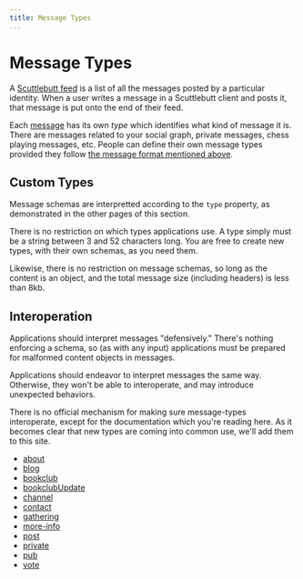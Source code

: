 ```yaml
---
title: Message Types
...
```



# Message Types

A [Scuttlebutt feed](https://ssbc.github.io/scuttlebutt-protocol-guide/#feeds) is a list of all the messages posted by a particular identity. When a user writes a message in a Scuttlebutt client and posts it, that message is put onto the end of their feed.

Each [message](https://ssbc.github.io/scuttlebutt-protocol-guide/#message-format) has its own _type_ which identifies what kind of message it is. There are messages related to your social graph, private messages, chess playing messages, etc. People can define their own message types provided they follow [the message format mentioned above](https://ssbc.github.io/scuttlebutt-protocol-guide/#message-format).

## Custom Types

Message schemas are interpretted according to the `type` property, as demonstrated in the other pages of this section.

There is no restriction on which types applications use. A type simply must be a string between 3 and 52 characters long. You are free to create new types, with their own schemas, as you need them.

Likewise, there is no restriction on message schemas, so long as the content is an object, and the total message size (including headers) is less than 8kb.

## Interoperation

Applications should interpret messages "defensively." There's nothing enforcing a schema, so (as with any input) applications must be prepared for malformed content objects in messages.

Applications should endeavor to interpret messages the same way. Otherwise, they won't be able to interoperate, and may introduce unexpected behaviors.

There is no official mechanism for making sure message-types interoperate, except for the documentation which you're reading here. As it becomes clear that new types are coming into common use, we'll add them to this site.


* [about](/message_types/about)
* [blog](/message_types/blog)
* [bookclub](/message_types/bookclub)
* [bookclubUpdate](/message_types/bookclubUpdate)
* [channel](/message_types/channel)
* [contact](/message_types/contact)
* [gathering](/message_types/gathering)
* [more-info](/message_types/more-info)
* [post](/message_types/post)
* [private](/message_types/private)
* [pub](/message_types/pub)
* [vote](/message_types/vote)
